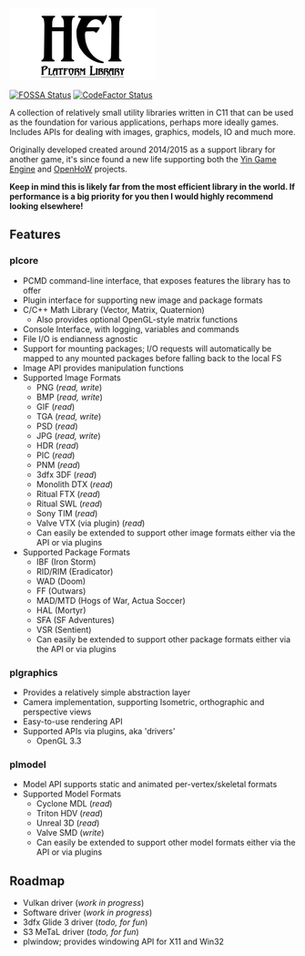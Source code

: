 ![Logo](resources/logo.png)

[![FOSSA Status](https://app.fossa.io/api/projects/git%2Bgithub.com%2FTalonBraveInfo%2Fplatform.svg?type=shield)](https://app.fossa.io/projects/git%2Bgithub.com%2FTalonBraveInfo%2Fplatform?ref=badge_shield) [![CodeFactor Status](https://www.codefactor.io/Content/badges/D.svg)](https://www.codefactor.io/repository/github/talonbraveinfo/platform)

A collection of relatively small utility libraries written in C11 that can be used as the foundation for various applications,
perhaps more ideally games.
Includes APIs for dealing with images, graphics, models, IO and much more.

Originally developed created around 2014/2015 as a support library for another game, it's since found
a new life supporting both the [Yin Game Engine](https://www.hogsy.me/p/yin.html) and [OpenHoW](https://github.com/TalonBraveInfo/OpenHoW) projects.

**Keep in mind this is likely far from the most efficient library in the world. If performance is a big
priority for you then I would highly recommend looking elsewhere!**

## Features

### plcore
- PCMD command-line interface, that exposes features the library has to offer
- Plugin interface for supporting new image and package formats
- C/C++ Math Library (Vector, Matrix, Quaternion)
    - Also provides optional OpenGL-style matrix functions
- Console Interface, with logging, variables and commands
- File I/O is endianness agnostic
- Support for mounting packages; I/O requests will automatically be mapped to any 
mounted packages before falling back to the local FS
- Image API provides manipulation functions
- Supported Image Formats
  - PNG (*read, write*)
  - BMP (*read, write*)
  - GIF (*read*)
  - TGA (*read, write*)
  - PSD (*read*)
  - JPG (*read, write*)
  - HDR (*read*)
  - PIC (*read*)
  - PNM (*read*)
  - 3dfx 3DF (*read*)
  - Monolith DTX (*read*)
  - Ritual FTX (*read*)
  - Ritual SWL (*read*)
  - Sony TIM (*read*)
  - Valve VTX (via plugin) (*read*)
  - Can easily be extended to support other image formats either via the API or via plugins
- Supported Package Formats
  - IBF (Iron Storm)
  - RID/RIM (Eradicator)
  - WAD (Doom)
  - FF (Outwars)
  - MAD/MTD (Hogs of War, Actua Soccer)
  - HAL (Mortyr)
  - SFA (SF Adventures)
  - VSR (Sentient)
  - Can easily be extended to support other package formats either via the API or via plugins

### plgraphics
- Provides a relatively simple abstraction layer
- Camera implementation, supporting Isometric, orthographic and perspective views
- Easy-to-use rendering API
- Supported APIs via plugins, aka 'drivers'
  - OpenGL 3.3
  
### plmodel
- Model API supports static and animated per-vertex/skeletal formats
- Supported Model Formats
    - Cyclone MDL (*read*)
    - Triton HDV (*read*)
    - Unreal 3D (*read*)
    - Valve SMD (*write*)
    - Can easily be extended to support other model formats either via the API or via plugins

## Roadmap

- Vulkan driver (*work in progress*)
- Software driver (*work in progress*)
- 3dfx Glide 3 driver (*todo, for fun*)
- S3 MeTaL driver (*todo, for fun*)
- plwindow; provides windowing API for X11 and Win32
